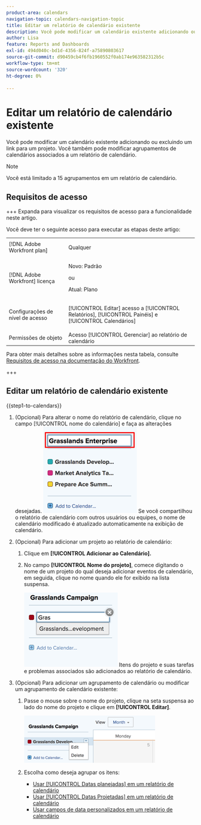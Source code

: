 ```yaml
---
product-area: calendars
navigation-topic: calendars-navigation-topic
title: Editar um relatório de calendário existente
description: Você pode modificar um calendário existente adicionando ou excluindo um link para um projeto. Você também pode modificar agrupamentos de calendários associados a um relatório de calendário.
author: Lisa
feature: Reports and Dashboards
exl-id: 494d040c-bd1d-4356-824f-a75890803617
source-git-commit: d90459cb4f6fb1960552f0ab174e963582312b5c
workflow-type: tm+mt
source-wordcount: '320'
ht-degree: 0%

---
```


# Editar um relatório de calendário existente

Você pode modificar um calendário existente adicionando ou excluindo um link para um projeto. Você também pode modificar agrupamentos de calendários associados a um relatório de calendário.

>[!NOTE]
>
>Você está limitado a 15 agrupamentos em um relatório de calendário.

## Requisitos de acesso

+++ Expanda para visualizar os requisitos de acesso para a funcionalidade neste artigo.

Você deve ter o seguinte acesso para executar as etapas deste artigo:

<table style="table-layout:auto"> 
 <col> 
 </col> 
 <col> 
 </col> 
 <tbody> 
  <tr> 
   <td role="rowheader">[!DNL Adobe Workfront plan]</td> 
   <td> <p>Qualquer</p> </td> 
  </tr> 
  <tr> 
   <td role="rowheader">[!DNL Adobe Workfront] licença</td> 
   <td><p>Novo: Padrão</p>
       <p>ou</p>
       <p>Atual: Plano</p></td> 
  </tr> 
  <tr> 
   <td role="rowheader">Configurações de nível de acesso</td> 
   <td> <p>[!UICONTROL Editar] acesso a [!UICONTROL Relatórios], [!UICONTROL Painéis] e [!UICONTROL Calendários]</p></td> 
  </tr> 
  <tr> 
   <td role="rowheader">Permissões de objeto</td> 
   <td>Acesso [!UICONTROL Gerenciar] ao relatório de calendário</td> 
  </tr> 
 </tbody> 
</table>

Para obter mais detalhes sobre as informações nesta tabela, consulte [Requisitos de acesso na documentação do Workfront](/help/quicksilver/administration-and-setup/add-users/access-levels-and-object-permissions/access-level-requirements-in-documentation.md).

+++

## Editar um relatório de calendário existente

{{step1-to-calendars}}

1. (Opcional) Para alterar o nome do relatório de calendário, clique no campo [!UICONTROL nome do calendário] e faça as alterações desejadas.
   ![Alterar nome do relatório](assets/titlechange-250x230.png)
Se você compartilhou o relatório de calendário com outros usuários ou equipes, o nome de calendário modificado é atualizado automaticamente na exibição de calendário.

1. (Opcional) Para adicionar um projeto ao relatório de calendário:

   1. Clique em **[!UICONTROL Adicionar ao Calendário].**
   1. No campo **[!UICONTROL Nome do projeto]**, comece digitando o nome de um projeto do qual deseja adicionar eventos de calendário, em seguida, clique no nome quando ele for exibido na lista suspensa.

      ![Selecione o nome do projeto](assets/calendar-project-name.png)
Itens do projeto e suas tarefas e problemas associados são adicionados ao relatório de calendário.

1. (Opcional) Para adicionar um agrupamento de calendário ou modificar um agrupamento de calendário existente:

   1. Passe o mouse sobre o nome do projeto, clique na seta suspensa ao lado do nome do projeto e clique em **[!UICONTROL Editar]**.

      ![Editar agrupamento de calendário](assets/editcalendergroup-350x126.png)

   1. Escolha como deseja agrupar os itens:

      * [Usar [!UICONTROL Datas planejadas] em um relatório de calendário](../../../reports-and-dashboards/reports/calendars/use-planned-dates.md)
      * [Usar [!UICONTROL Datas Projetadas] em um relatório de calendário](../../../reports-and-dashboards/reports/calendars/use-projected-dates.md)
      * [Usar campos de data personalizados em um relatório de calendário](../../../reports-and-dashboards/reports/calendars/use-custom-dates.md)
